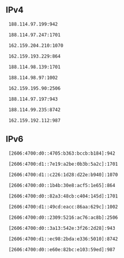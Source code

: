 ## IPv4
```
 188.114.97.199:942
```
```
 188.114.97.247:1701
```
```
 162.159.204.210:1070
```
```
 162.159.193.229:864
```
```
 188.114.98.139:1701
```
```
 188.114.98.97:1002
```
```
 162.159.195.90:2506
```
```
 188.114.97.197:943
```
```
 188.114.99.235:8742
```
```
 162.159.192.112:987
```

## IPv6
```
 [2606:4700:d0::4705:b363:bccb:b184]:942
```
```
 [2606:4700:d1::7e19:a2be:0b3b:5a2c]:1701
```
```
 [2606:4700:d1::c226:1d28:d22e:b940]:1070
```
```
 [2606:4700:d0::1b4b:30e8:acf5:1e65]:864
```
```
 [2606:4700:d0::82a3:48cb:c404:145d]:1701
```
```
 [2606:4700:d1::49cd:eacc:86aa:629c]:1002
```
```
 [2606:4700:d0::2309:5216:ac76:ac8b]:2506
```
```
 [2606:4700:d0::3a13:542e:3f26:2d28]:943
```
```
 [2606:4700:d1::ec98:2bda:e336:5010]:8742
```
```
 [2606:4700:d0::e60e:82bc:e103:59ed]:987
```

